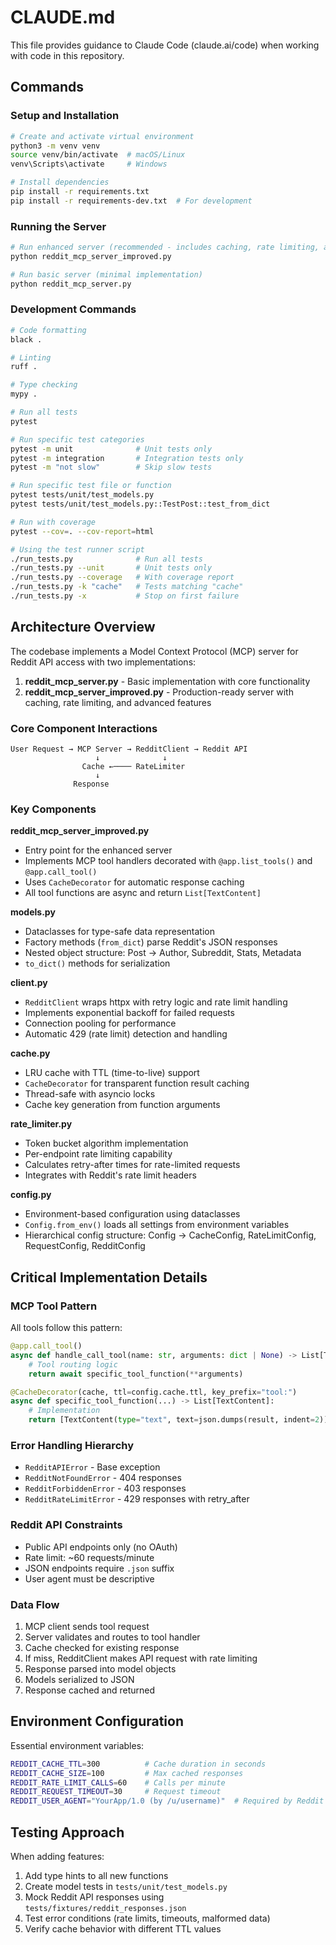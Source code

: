 # CLAUDE.md

This file provides guidance to Claude Code (claude.ai/code) when working with code in this repository.

## Commands

### Setup and Installation
```bash
# Create and activate virtual environment
python3 -m venv venv
source venv/bin/activate  # macOS/Linux
venv\Scripts\activate     # Windows

# Install dependencies
pip install -r requirements.txt
pip install -r requirements-dev.txt  # For development
```

### Running the Server
```bash
# Run enhanced server (recommended - includes caching, rate limiting, all features)
python reddit_mcp_server_improved.py

# Run basic server (minimal implementation)
python reddit_mcp_server.py
```

### Development Commands
```bash
# Code formatting
black .

# Linting
ruff .

# Type checking
mypy .

# Run all tests
pytest

# Run specific test categories
pytest -m unit              # Unit tests only
pytest -m integration       # Integration tests only
pytest -m "not slow"        # Skip slow tests

# Run specific test file or function
pytest tests/unit/test_models.py
pytest tests/unit/test_models.py::TestPost::test_from_dict

# Run with coverage
pytest --cov=. --cov-report=html

# Using the test runner script
./run_tests.py              # Run all tests
./run_tests.py --unit       # Unit tests only
./run_tests.py --coverage   # With coverage report
./run_tests.py -k "cache"   # Tests matching "cache"
./run_tests.py -x           # Stop on first failure
```

## Architecture Overview

The codebase implements a Model Context Protocol (MCP) server for Reddit API access with two implementations:

1. **reddit_mcp_server.py** - Basic implementation with core functionality
2. **reddit_mcp_server_improved.py** - Production-ready server with caching, rate limiting, and advanced features

### Core Component Interactions

```
User Request → MCP Server → RedditClient → Reddit API
                   ↓              ↓
                Cache ←──── RateLimiter
                   ↓
              Response
```

### Key Components

**reddit_mcp_server_improved.py**
- Entry point for the enhanced server
- Implements MCP tool handlers decorated with `@app.list_tools()` and `@app.call_tool()`
- Uses `CacheDecorator` for automatic response caching
- All tool functions are async and return `List[TextContent]`

**models.py**
- Dataclasses for type-safe data representation
- Factory methods (`from_dict`) parse Reddit's JSON responses
- Nested object structure: Post → Author, Subreddit, Stats, Metadata
- `to_dict()` methods for serialization

**client.py**
- `RedditClient` wraps httpx with retry logic and rate limit handling
- Implements exponential backoff for failed requests
- Connection pooling for performance
- Automatic 429 (rate limit) detection and handling

**cache.py**
- LRU cache with TTL (time-to-live) support
- `CacheDecorator` for transparent function result caching
- Thread-safe with asyncio locks
- Cache key generation from function arguments

**rate_limiter.py**
- Token bucket algorithm implementation
- Per-endpoint rate limiting capability
- Calculates retry-after times for rate-limited requests
- Integrates with Reddit's rate limit headers

**config.py**
- Environment-based configuration using dataclasses
- `Config.from_env()` loads all settings from environment variables
- Hierarchical config structure: Config → CacheConfig, RateLimitConfig, RequestConfig, RedditConfig

## Critical Implementation Details

### MCP Tool Pattern
All tools follow this pattern:
```python
@app.call_tool()
async def handle_call_tool(name: str, arguments: dict | None) -> List[TextContent]:
    # Tool routing logic
    return await specific_tool_function(**arguments)

@CacheDecorator(cache, ttl=config.cache.ttl, key_prefix="tool:")
async def specific_tool_function(...) -> List[TextContent]:
    # Implementation
    return [TextContent(type="text", text=json.dumps(result, indent=2))]
```

### Error Handling Hierarchy
- `RedditAPIError` - Base exception
- `RedditNotFoundError` - 404 responses
- `RedditForbiddenError` - 403 responses  
- `RedditRateLimitError` - 429 responses with retry_after

### Reddit API Constraints
- Public API endpoints only (no OAuth)
- Rate limit: ~60 requests/minute
- JSON endpoints require `.json` suffix
- User agent must be descriptive

### Data Flow
1. MCP client sends tool request
2. Server validates and routes to tool handler
3. Cache checked for existing response
4. If miss, RedditClient makes API request with rate limiting
5. Response parsed into model objects
6. Models serialized to JSON
7. Response cached and returned

## Environment Configuration

Essential environment variables:
```bash
REDDIT_CACHE_TTL=300          # Cache duration in seconds
REDDIT_CACHE_SIZE=100         # Max cached responses
REDDIT_RATE_LIMIT_CALLS=60    # Calls per minute
REDDIT_REQUEST_TIMEOUT=30     # Request timeout
REDDIT_USER_AGENT="YourApp/1.0 (by /u/username)"  # Required by Reddit
```

## Testing Approach

When adding features:
1. Add type hints to all new functions
2. Create model tests in `tests/unit/test_models.py`
3. Mock Reddit API responses using `tests/fixtures/reddit_responses.json`
4. Test error conditions (rate limits, timeouts, malformed data)
5. Verify cache behavior with different TTL values